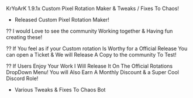 KrYoArK 1.9.1x Custom Pixel Rotation Maker & Tweaks / Fixes To Chaos!

+ Released Custom Pixel Rotation Maker!


?? I would Love to see the community Working together & Having fun creating these!

?? If You feel as if your Custom rotation Is Worthy for a Official Release You can open a Ticket & We will Release A Copy to the community To Test!

?? If Users Enjoy Your Work I Will Release It On The Official Rotations DropDown Menu! You will Also Earn A Monthly Discount & a Super Cool Discord Role!

+ Various Tweaks & Fixes To Chaos Bot